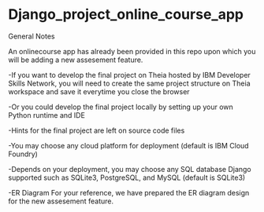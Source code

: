 # Django_project_online_course_app

General Notes

An onlinecourse app has already been 
provided in this repo upon which you 
will be adding a new assesement feature.

-If you want to develop the final project on
Theia hosted by IBM Developer Skills Network,
you will need to create the same project 
structure on Theia workspace and save it 
everytime you close the browser

-Or you could develop the final project locally
by setting up your own Python runtime and IDE

-Hints for the final project are left on source 
code files

-You may choose any cloud platform for deployment
 (default is IBM Cloud Foundry)

-Depends on your deployment, you may choose any
SQL database Django supported such as SQLite3,
PostgreSQL, and MySQL (default is SQLite3)

-ER Diagram For your reference, we have prepared
the ER diagram design for the new assesement
feature.

